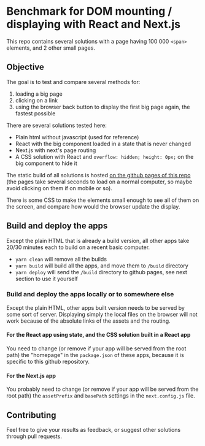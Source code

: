 # Benchmark for DOM mounting / displaying with React and Next.js

This repo contains several solutions with a page having 100 000 `<span>` elements, and 2 other small pages.

## Objective

The goal is to test and compare several methods for:
1. loading a big page
1. clicking on a link
1. using the browser back button to display the first big page again, the fastest possible

There are several solutions tested here:
* Plain html without javascript (used for reference)
* React with the big component loaded in a state that is never changed
* Next.js with next's page routing
* A CSS solution with React and `overflow: hidden; height: 0px;` on the big component to hide it

The static build of all solutions is hosted [on the github pages of this repo](https://mkrtchian.github.io/react-nextjs-dom-benchmark/) (the pages take several seconds to load on a normal computer, so maybe avoid clicking on them if on mobile or so).

There is some CSS to make the elements small enough to see all of them on the screen, and compare how would the browser update the display.

## Build and deploy the apps

Except the plain HTML that is already a build version, all other apps take 20/30 minutes each to build on a recent basic computer.

* `yarn clean` will remove all the builds
* `yarn build` will build all the apps, and move them to `/build` directory
* `yarn deploy` will send the `/build` directory to github pages, see next section to use it yourself

### Build and deploy the apps locally or to somewhere else

Except the plain HTML, other apps built version needs to be served by some sort of server. Displaying simply the local files on the browser will not work because of the absolute links of the assets and the routing.

#### For the React app using state, and the CSS solution built in a React app

You need to change (or remove if your app will be served from the root path) the "homepage" in the `package.json` of these apps, because it is specific to this github repository.

#### For the Next.js app

You probably need to change (or remove if your app will be served from the root path) the `assetPrefix` and `basePath` settings in the `next.config.js` file.

## Contributing

Feel free to give your results as feedback, or suggest other solutions through pull requests.
